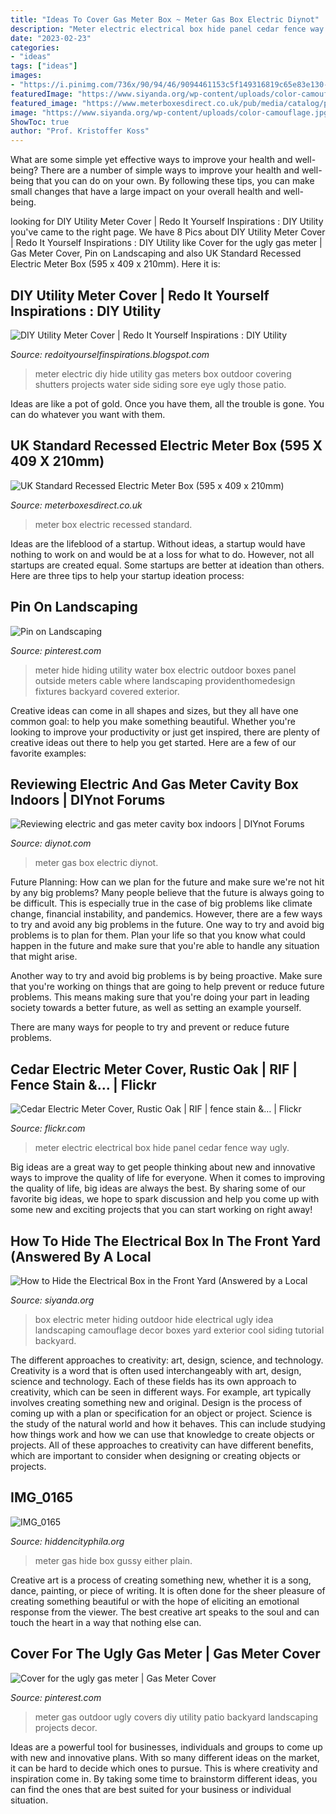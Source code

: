 ```yaml
---
title: "Ideas To Cover Gas Meter Box ~ Meter Gas Box Electric Diynot"
description: "Meter electric electrical box hide panel cedar fence way ugly"
date: "2023-02-23"
categories:
- "ideas"
tags: ["ideas"]
images:
- "https://i.pinimg.com/736x/90/94/46/9094461153c5f149316819c65e83e130--industrial-farmhouse-copy.jpg"
featuredImage: "https://www.siyanda.org/wp-content/uploads/color-camouflage.jpg"
featured_image: "https://www.meterboxesdirect.co.uk/pub/media/catalog/product/cache/image/beff4985b56e3afdbeabfc89641a4582/u/k/uk-recessed-electric-meter-box.jpg"
image: "https://www.siyanda.org/wp-content/uploads/color-camouflage.jpg"
ShowToc: true
author: "Prof. Kristoffer Koss"
---
```



What are some simple yet effective ways to improve your health and well-being?
There are a number of simple ways to improve your health and well-being that you can do on your own. By following these tips, you can make small changes that have a large impact on your overall health and well-being.

	

		
looking for DIY Utility Meter Cover | Redo It Yourself Inspirations : DIY Utility you've came to the right page. We have 8 Pics about DIY Utility Meter Cover | Redo It Yourself Inspirations : DIY Utility like Cover for the ugly gas meter | Gas Meter Cover, Pin on Landscaping and also UK Standard Recessed Electric Meter Box (595 x 409 x 210mm). Here it is:
		
    
## DIY Utility Meter Cover | Redo It Yourself Inspirations : DIY Utility

<img loading=lazy src="https://4.bp.blogspot.com/-XEjj8Y7eAZM/V9ii6qfbgSI/AAAAAAAAQ2w/zAP2O0NNR8sZRmg1q0zDKZh7vFaFeLUzwCLcB/s1600/Covering%2BGas%2BElectric%2BUtility%2BMeters%2Bwith%2BShutters.jpg" onerror="this.onerror=null;this.src='https://tse4.mm.bing.net/th?id=OIP.UrxESPitJRT9zHn654jOxwHaIk&amp;pid=15.1';" alt="DIY Utility Meter Cover | Redo It Yourself Inspirations : DIY Utility">

_Source: redoityourselfinspirations.blogspot.com_

>meter electric diy hide utility gas meters box outdoor covering shutters projects water side siding sore eye ugly those patio. 

	

Ideas are like a pot of gold. Once you have them, all the trouble is gone. You can do whatever you want with them.

    
## UK Standard Recessed Electric Meter Box (595 X 409 X 210mm)

<img loading=lazy src="https://www.meterboxesdirect.co.uk/pub/media/catalog/product/cache/image/beff4985b56e3afdbeabfc89641a4582/u/k/uk-recessed-electric-meter-box.jpg" onerror="this.onerror=null;this.src='https://tse3.mm.bing.net/th?id=OIP.EgTZgScpB7jeVQiRm2KG4AHaJ4&amp;pid=15.1';" alt="UK Standard Recessed Electric Meter Box (595 x 409 x 210mm)">

_Source: meterboxesdirect.co.uk_

>meter box electric recessed standard. 

	

Ideas are the lifeblood of a startup. Without ideas, a startup would have nothing to work on and would be at a loss for what to do. However, not all startups are created equal. Some startups are better at ideation than others. Here are three tips to help your startup ideation process:

    
## Pin On Landscaping

<img loading=lazy src="https://i.pinimg.com/736x/90/94/46/9094461153c5f149316819c65e83e130--industrial-farmhouse-copy.jpg" onerror="this.onerror=null;this.src='https://tse2.mm.bing.net/th?id=OIP.wJfwW81lF-cALh0Q3eMi0wAAAA&amp;pid=15.1';" alt="Pin on Landscaping">

_Source: pinterest.com_

>meter hide hiding utility water box electric outdoor boxes panel outside meters cable where landscaping providenthomedesign fixtures backyard covered exterior. 

	

Creative ideas can come in all shapes and sizes, but they all have one common goal: to help you make something beautiful. Whether you're looking to improve your productivity or just get inspired, there are plenty of creative ideas out there to help you get started. Here are a few of our favorite examples: 

    
## Reviewing Electric And Gas Meter Cavity Box Indoors | DIYnot Forums

<img loading=lazy src="https://www.diynot.com/diy/media/untitled.44075/full" onerror="this.onerror=null;this.src='https://tse2.mm.bing.net/th?id=OIP.ciurqtTUG_bGPcJodzgIWgHaJ4&amp;pid=15.1';" alt="Reviewing electric and gas meter cavity box indoors | DIYnot Forums">

_Source: diynot.com_

>meter gas box electric diynot. 

	

Future Planning: How can we plan for the future and make sure we're not hit by any big problems?
Many people believe that the future is always going to be difficult. This is especially true in the case of big problems like climate change, financial instability, and pandemics. However, there are a few ways to try and avoid any big problems in the future. 
One way to try and avoid big problems is to plan for them. Plan your life so that you know what could happen in the future and make sure that you're able to handle any situation that might arise. 

Another way to try and avoid big problems is by being proactive. Make sure that you're working on things that are going to help prevent or reduce future problems. This means making sure that you're doing your part in leading society towards a better future, as well as setting an example yourself. 

There are many ways for people to try and prevent or reduce future problems.

    
## Cedar Electric Meter Cover, Rustic Oak | RIF | Fence Stain &amp;… | Flickr

<img loading=lazy src="https://c1.staticflickr.com/3/2352/3530692821_329aa2bc41_b.jpg" onerror="this.onerror=null;this.src='https://tse1.mm.bing.net/th?id=OIP.uWfQBQpkfrMHhe3OhLjUbQHaJ4&amp;pid=15.1';" alt="Cedar Electric Meter Cover, Rustic Oak | RIF | fence stain &amp;… | Flickr">

_Source: flickr.com_

>meter electric electrical box hide panel cedar fence way ugly. 

	

Big ideas are a great way to get people thinking about new and innovative ways to improve the quality of life for everyone. When it comes to improving the quality of life, big ideas are always the best. By sharing some of our favorite big ideas, we hope to spark discussion and help you come up with some new and exciting projects that you can start working on right away!

    
## How To Hide The Electrical Box In The Front Yard (Answered By A Local

<img loading=lazy src="https://www.siyanda.org/wp-content/uploads/color-camouflage.jpg" onerror="this.onerror=null;this.src='https://tse4.mm.bing.net/th?id=OIP.ZTDDTCQxIwmLiKbiIc1XAwAAAA&amp;pid=15.1';" alt="How to Hide the Electrical Box in the Front Yard (Answered by a Local">

_Source: siyanda.org_

>box electric meter hiding outdoor hide electrical ugly idea landscaping camouflage decor boxes yard exterior cool siding tutorial backyard. 

	

The different approaches to creativity: art, design, science, and technology.
Creativity is a word that is often used interchangeably with art, design, science and technology. Each of these fields has its own approach to creativity, which can be seen in different ways. For example, art typically involves creating something new and original. Design is the process of coming up with a plan or specification for an object or project. Science is the study of the natural world and how it behaves. This can include studying how things work and how we can use that knowledge to create objects or projects. All of these approaches to creativity can have different benefits, which are important to consider when designing or creating objects or projects.

    
## IMG_0165

<img loading=lazy src="https://hiddencityphila.org/wp-content/uploads/2012/07/IMG_0165.jpg" onerror="this.onerror=null;this.src='https://tse2.mm.bing.net/th?id=OIP.iRJAi9BE_N-qIr31XBYuyQHaE8&amp;pid=15.1';" alt="IMG_0165">

_Source: hiddencityphila.org_

>meter gas hide box gussy either plain. 

	

Creative art is a process of creating something new, whether it is a song, dance, painting, or piece of writing. It is often done for the sheer pleasure of creating something beautiful or with the hope of eliciting an emotional response from the viewer. The best creative art speaks to the soul and can touch the heart in a way that nothing else can.

    
## Cover For The Ugly Gas Meter | Gas Meter Cover

<img loading=lazy src="https://i.pinimg.com/736x/22/6e/bc/226ebc247431786596b937e7547309ef--cover-up-gas-meter-patio-ideas.jpg?b=t" onerror="this.onerror=null;this.src='https://tse1.mm.bing.net/th?id=OIP.PlZ43In2H5O8YxHSyCgYowHaHa&amp;pid=15.1';" alt="Cover for the ugly gas meter | Gas Meter Cover">

_Source: pinterest.com_

>meter gas outdoor ugly covers diy utility patio backyard landscaping projects decor. 

	

Ideas are a powerful tool for businesses, individuals and groups to come up with new and innovative plans. With so many different ideas on the market, it can be hard to decide which ones to pursue. This is where creativity and inspiration come in. By taking some time to brainstorm different ideas, you can find the ones that are best suited for your business or individual situation.

